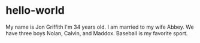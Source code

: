 # hello-world
My name is Jon Griffith I'm 34 years old. I am married to my wife Abbey.  We have three boys Nolan, Calvin, and Maddox.
Baseball is my favorite sport.
